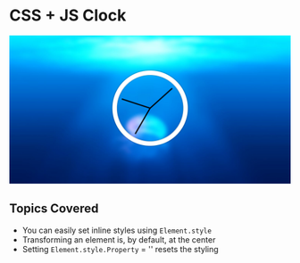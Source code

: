# CSS + JS Clock

<img src="img/CSS JS Clock.png" width="600">

## Topics Covered

- You can easily set inline styles using `Element.style`
- Transforming an element is, by default, at the center
- Setting `Element.style.Property` = '' resets the styling


